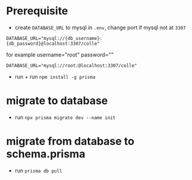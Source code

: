 # Prerequisite
+ create ```DATABASE_URL``` to mysql in ```.env```, change port if mysql not at ```3307```
```.env
DATABASE_URL="mysql://{db_username}:{db_password}@localhost:3307/colle"
```
for example username="root" password=""
```.env
DATABASE_URL="mysql://root:@localhost:3307/colle"
```
+ run + run ```npm install -g prisma```
# migrate to database
+ run ```npx prisma migrate dev --name init```

# migrate from database to schema.prisma
+ run ```prisma db pull```